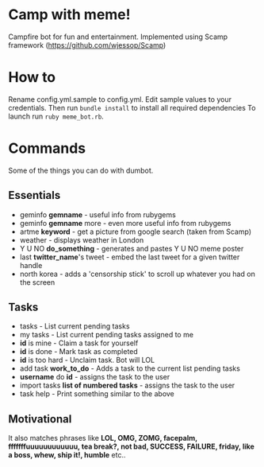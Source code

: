 Camp with meme!
========

Campfire bot for fun and entertainment.
Implemented using Scamp framework (https://github.com/wjessop/Scamp)

How to
========
Rename config.yml.sample to config.yml. Edit sample values to your credentials.
Then run `bundle install` to install all required dependencies
To launch run `ruby meme_bot.rb`.

Commands
========
Some of the things you can do with dumbot.

Essentials
----------
* geminfo __gemname__ - useful info from rubygems
* geminfo __gemname__ more - even more useful info from rubygems
* artme __keyword__ - get a picture from google search (taken from Scamp)
* weather - displays weather in London
* Y U NO __do_something__ - generates and pastes Y U NO meme poster
* last __twitter_name__'s tweet - embed the last tweet for a given twitter handle
* north korea - adds a 'censorship stick' to scroll up whatever you had on the screen

Tasks
-----
* tasks - List current pending tasks
* my tasks - List current pending tasks assigned to me
* __id__ is mine - Claim a task for yourself
* __id__ is done - Mark task as completed
* __id__ is too hard - Unclaim task. Bot will LOL
* add task __work_to_do__ - Adds a task to the current list pending tasks
* __username__ do __id__ - assigns the task to the user
* import tasks __list of numbered tasks__ - assigns the task to the user
* task help - Print something similar to the above

Motivational
------------
It also matches phrases like __LOL, OMG, ZOMG, facepalm, fffffffuuuuuuuuuuuu, tea break?, not bad, SUCCESS, FAILURE, friday, like a boss, whew, ship it!, humble__ etc..